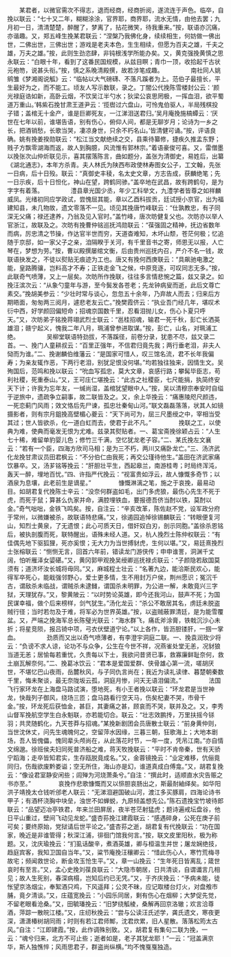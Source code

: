 <!-- { "loadSidebar": true } -->
　　某君者，以微官需次不得志，退而经商，经商折阅，遂流连于声色。临卒，自挽以联云：“七十又二年，糊糊涂涂，官界耶，商界耶，流水无情，由他去罢；九月初一日，清清楚楚，醉醒了，梦离了，拈花微笑，待我重来。”按，联语亦沉痛，亦谐趣。又，郑五峰生挽某君联云：“涅槃乃我佛化身，续续相生，何妨做一佛出世，二佛出世，三佛出世；游戏是老夫本色，生生相续，但愿为百夫之雄，千夫之雄，万夫之雄。”按，此则生劲恣肆，非钝根浅学所能办矣。又，黄克强挽黄慎之思永联云：“白眼十年，看到了这番民国规模，从兹目瞑；青巾一顶，收拾起千古状元袍笏，说甚头衔。”按，慎之系晚清殿撰，故若涉笔成趣。
　　
　　南社同人姚鹓雏《梦湘阁说觚》云：“临帖以大气磅礴、不落凡蹊者为上。范伯子最擅长，平生最好为之，而不能工。顷友人写示数联，录之。丁闇公代挽陈雪楼封公云：‘颜光禄庭诰如新，高卧云烟，不饮吴江半勺水；狄梁公哀思罔极，一挥血泪，欲平蜀道万重山。’韩紫石挽甘肃王道尹云：‘揽辔过六盘山，可怜鬼伯驱人，半局残棋投子错；盖棺无十金产，谁是巨卿死友，一江涕泪送君归。’吴月庵挽施槁蟫云：‘厌世在七年以前，谁堪告语，别有伤心，俯仰人间，都是无聊岁月；论诗为一乡之长，把酒销愁，长歌当哭，凄凉身世，只余不朽名山。’皆清健可诵。”按，评语良确。姚有挽姜揆勋联云：“松江当文献绝续之交，县乘待纂修，捷疾久推孟东野；贱子方飘零湖海而返，故人到胸臆，风流惟有郭林宗。”着语豪俊可喜。又，雷僧墨以挽张次山仲炘联见示，喜其摆落陈言，曲如题分，盖张为清御史，易姓后，出纂《湖北通志》，本年方杀青。夫人林氏为陕西布政使林寿图女公子，工文翰，先张一日病，后十日殁。联云：“真御史丰稜，名太史文章，方志告成，获麟绝笔；先一日示疾，后十日怛化，神山在望，跨鹤同骖。”盖卒地在武昌，故有跨鹤句，是为字字有着落。
　　
　　澧县章光国少丞，年少工科举文，九澧学者皆尊之如祥麟威凤。光绪初同应学政试，尝愧屈其能，章以乙酉科拔贡，廷试授小京官，出为福建知县，未几物故，遗文零落不一见。顷见其挽唐竹峰联云：“仕孰教忠，有子同深无父痛；禄还逮养，乃翁及见入官时。”盖竹峰，唐次昉健复父也。次昉亦以举人官浙江，故联及之。次昉有挽曹仲铭巡抚鸿勋联云：“葆强固之精神，抚边省数年而病，厉忠清之节操，作达官半世而穷，天道杳难知，木坏山颓，苍茫何极；忆追随于京邸，如一家父子之亲，洎隔睽于关河，有千里音书之寄，师恩无以报，人亡琴在，梦想为劳。”按，曹以殿撰屡绾文衡，后由贵州巡抚内召，严介不名一钱，故联语抉发之，不徒以熨贴无痕迹为工也。唐又有挽何西庚联云：“具飙驰电激之能，皇路腾骧，岂料高才不寿；正铁走金飞之候，中原竞逐，可叹同志无多。”按，此联奇气喷薄，又上一层矣。次昉所作挽联，往往多言情悲惋之篇，兹又录之。如挽汪滨次云：“从象勺童年与游，至今鬓发各苍老；先龙钟病叟而逝，此后文尊亡素交。”挽胡美参云：“少壮时常与谈心，忽忽五十余年，乃弃故人而去；归来后方期晤面，匆匆两三阅月，遽悲老友云亡。”挽樊霞侪云：“执业吾门经几年，堪叹术衍中西，好学颜回偏短命；招魂京国数千里，忍看泪抛儿女，伤心卜夏只呼天。”又，次昉弟子铭挽蒋翊武烈士联云：“邕桂招魂，输君一死千秋，彭亡长洒英雄泪；赣宁起义，愧我二年八月，珮浦曾参进取谋。”按，彭亡，山名，对珮浦工绝。
　　
　　吴柳堂联语特劲拔，不落蹊径，前卷分录，犹患不尽，兹又录二首。一、挽门人童耕叔云：“百里正强年，不信君归竟先我；两行垂老泪，非夫人恸而为谁。”二、挽谢麟伯维藩云：“是国家可惜人，叹三馆名流，君不长年我偏寿；为亲友辄作恶，下两行老泪，别犹足恨没何堪。”均若独往独来，因情生文。吴殉国后，范鸣和挽以联云：“吮血写孤忠，莫大文章，哀感行路；攀髯毕臣志，苟利社稷，死重泰山。”又，王可庄仁堪挽云：“此古之社稷臣，七尺能捐，执简终安天下计；许我为忘年友，一缄尚湿，盖棺犹望眼中人。”按，吴以清穆宗奉安时自缢于逆旅中，遗疏争立嗣事，故二联皆及之。又，余上华挽云：“痛惠陵咫尺颜违，一死恋蓟门风雨；效文恪后先尸谏，孤忠壮秦甸山河。”联文磊磊落落，状其人如镜摄影者，则有宗月鉏挽高壁楣心夔云：“天下尚可为，屈三尺墨绶之中，宰相当受其过；世人皆欲杀，化一道白虹而去，使君于此不凡。”
　　
　　挽联之工，以使典为难，使典而毫发无恨为尤难。兹录其熨贴者。一、葛宝斋挽徐颖占云：“人生七十稀，难留单豹婴儿色；修竹三千满，空忆犹龙老子容。”二、某氏挽左文襄云：“若有一个臣，四海方欣司马相；是为三不朽，两川又痛卧龙亡。”三、汤济武化龙挽甘肃议员田君枫云：“不分伯仁由我死；再交公瑾待他生。”盖田在济武家痛饮暴卒。又，汤芗铭等挽云：“肝胆壮平生，西起皋兰，南游桂粤；时局终浑沌，轰天一醉，埋地百忧。”四、许指严代挽云：“视富贵如浮云，故人慷慨多奇节；以酒泉为息壤，此老前生是谪星。”
　　
　　慷慨淋漓之笔，施之于哀挽，最易动目。如胡君复代挽陈士辛云：“没奈何群盗如毛，出门多虎狼，最伤心先生不死于虎，而死于鼠；算甚么仇家并命，满腔埋铁血，要报德吾侪当酎以铁，莫酎以金。”奇气咄咄，金铁飞鸣矣。按，自注云：“辛亥改革，陈佐赵不党，设军政分府于常州，以微嫌被杀，故联语特悲痛。”又，徐遏园追悼徐锡麟联云：“转眼便复河山，知烈士黄泉，了无遗恨；此心可质天日，借奸奴白刃，剖示同胞。”盖徐杀恩铭后，被执剖腹而死，联特醒出，语殊未经人道。又，杭人挽烈士陈仲权联云：“有佳偶先地下驱狐狸，死亦奚恨；无大力为当世搏豺虎，生何以堪。”又，易廷熹挽烈士张榕联云：“恻恻无言，回首六年前，错读龙门游侠传；申申谁詈，洞渊千丈阔，怕听雁泽女媭碪。”又，黄冈郭甲观挽吴绶卿巡抚禄贞联云：“子颜隐若敌国莫须有；道济坏汝长城将毋同。”又，麻城程士壮云：“名著九边，能洽斯民欢心，能得军卒死心，能戢强邻野心，爱士更多情，生不用封万户侯，荆州愿识；冤沉千古，谓敌杀未临战，谓贼杀未逮雠，谓国杀未明罪，为公进一解，未敢竟兴三字狱，天理犹存。”又，黎黄陂云：“以时势论英雄，即今还我河山，鼓声不死；为国民谋幸福，做个后来榜样，剑气犹生。”汤化龙云：“杀公不敢居其名，虏廷未脱盗贼行径；当时若勿及于难，将军必为世界英雄。”按，以盗贼蔽罪清廷，是为能雪覆盆。又，严端之挽海军总长陈璧光联云：“海水群飞，痛氐斧涂膏，铁戟沉沙心未折；将星竞陨，报吕锜中项，弓衣伏壁道宁论。”以上各作，皆沥胆镂肝，一掴一掌血。
　　
　　劲质而又出以奇气喷薄者，有李澄宇洞庭二联。一、挽袁润玫少将云：“负谤不求人谅，论功不与众争，公生在今世不祥，况燕雀处堂无恙，况豺狼当道无恙；居愉每若重忧，久贵每以下士，我欲问昔贤已事，救寡廉鲜耻奈何，救土崩瓦解奈何。”二、挽葛冰饮云：“君本是爱国爱群、侠骨雄心第一流，嗟胡厌世，不堪忆巴山夜雨，岳麓秋风，与子同仇言尚在；我近为读礼读律、暮楚朝秦数千里，悔未聚谈，最无奈陇坂云孤，洞庭月惨，问天无语泪偏流。”
　　
　　法国飞行家环龙在上海盘马路试演，堕地死，有小王者挽以联云：“环龙君是当世神龙，快哉列子御风，绕场三匝；盘马路看行空天马，伤矣杞妻不哭，市骨千金。”按，环龙死后获恤金，甚巨，其妻痛之甚，顾哀而不哭，联并及之。又，李秀山督军挽航空学生白永魁联，亦若能切合。联云：“壮志效鹏抟，万里扶摇今铩羽；共灵随鹤化，九天苍莽与招魂。”某挽新剧团会员唐散士联云：“前身黄仲则，当世沈休丈，问先生魂魄何之，空留萍水因缘，三暮三朝，狂歌海上；大地本剧场，吾人皆傀儡，愧同辈头颅尚在，从此落花时节，一年一度，凭吊江南。”亦自情文绵邈。徐班侯夫妇同死普济船之难，蒋天牧挽联云：“平时不肯帝秦，世有天骄宁蹈海；走卒皆知君实，生存瓯脱竟成名。”又，金蓉镜挽云：“业定难移，伉俪竟同归，伤哉欲废黔娄谥；空无所住，海山亦是幻，谁道真成白傅龛。”又，胡君复挽云：“像设君室静安闲些；闾殚为河烧萧条兮。”自注：“撰此时，适顺直水灾告赈之书亦至。”
　　
　　哀挽作悲歌慷慨而又以悱胆哀肠出之，斯最耐紬绎矣。如华阳洪子靖挽太仓钱听邠老人联云：“无涕泪避国破山河，渡江多买豚肩，四海论诗书甲子；有酒杯浇胸中块垒，浊世不如蝉蜕，九原倾盖想先公。”陈石遗挽宝竹坡待郎联云：“品望迈冶亭铁君，年来兰田屏居，夜半苍茫射猛虎；题诗遍戒坛盘谷，他日平山重过，壁间飞动见龙蛇。”盛杏荪挽江建霞联云：“感遇碎身，公死在庚子前可矣；要终原始，党狱请后世平论之。”盛杏荪之逝，胡君复有代挽联云：“功在国家，晚近是非谁管得；秋深江浦，徘徊门馆我何言。”按，联文皮里阳秋，极为称题。又，沈庆瑜挽云：“扪虱话酸辛，煮酒英雄，卿与桓温生并世；屠龙娴绝技，趋庭宾客，我知卫国自当年。”又，粱节庵挽汪穰卿云：“惜此伤心人，寒竹荒梅寻故宅；频闻救世论，断金攻玉怆生平。”又，章一山挽云：“生年死日皆离乱；箴世哀时有至言。”又，孟心史挽刘葆良联云：“大隐市朝居，日共清谈，自谓谶言几相见；故人生死别，春深病榻，岂知后约已无凭。”又，于齐庆挽云：“予病未能，徒怅望京洛烟尘，奉絮酒只鸡，下风遥拜；公灵不昧，应记取楼台灯火，对盘飧市脯，竟夕清谈。”又，庄蕴宽挽云：“小园乐同居，剩有伤心在烟柳；大梦促先觉，不留老眼看沧桑。”又，田毓璠挽云：“旧梦绕觚棱，桑解再回京洛辙；欢言洽尊酒，萍踪一散皖江楼。”又，庄纫秋挽云：“尝与公读汪氏述学，龚氏遗文，寒夜更深，潇潇椿树胡同雨；时则有若江君师鄦，沈君炊累，旧人星散。落落松筠太古风。”自注：“江即建霞。”按，此作调殊别致。又，胡君复有集句二联为挽，一云：“魂兮归来，北方不可止些；逝者如是，老子其犹龙耶！”一云：“冠盖满京华，斯人独憔悴；风雨思君子，群盗尚纵横。”均不愧戛戛独造。
　　
